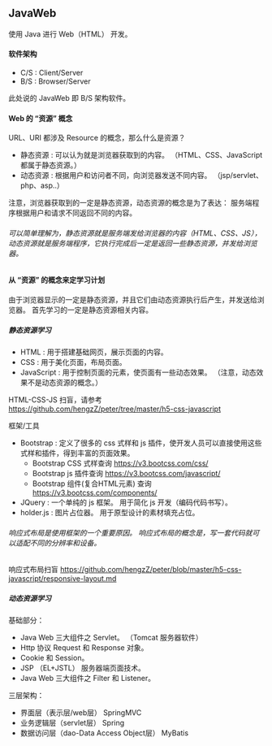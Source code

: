 ## JavaWeb
使用 Java 进行 Web（HTML） 开发。

#### 软件架构
* C/S : Client/Server
* B/S : Browser/Server

此处说的 JavaWeb 即 B/S 架构软件。

#### Web 的 “资源” 概念
URL、URI 都涉及 Resource 的概念，那么什么是资源？
* 静态资源 : 可以认为就是浏览器获取到的内容。 （HTML、CSS、JavaScript 都属于静态资源。）
* 动态资源 : 根据用户和访问者不同，向浏览器发送不同内容。 （jsp/servlet、php、asp..）

注意，浏览器获取到的一定是静态资源，动态资源的概念是为了表达： 服务端程序根据用户和请求不同返回不同的内容。
###### 可以简单理解为，静态资源就是服务端发给浏览器的内容（HTML、CSS、JS），动态资源就是服务端程序，它执行完成后一定是返回一些静态资源，并发给浏览器。

#### 从 “资源” 的概念来定学习计划
由于浏览器显示的一定是静态资源，并且它们由动态资源执行后产生，并发送给浏览器。 首先学习的一定是静态资源相关内容。

##### 静态资源学习
* HTML : 用于搭建基础网页，展示页面的内容。
* CSS : 用于美化页面，布局页面。
* JavaScript : 用于控制页面的元素，使页面有一些动态效果。 （注意，动态效果不是动态资源的概念。）

HTML-CSS-JS 扫盲，请参考 https://github.com/hengzZ/peter/tree/master/h5-css-javascript

框架/工具
* Bootstrap : 定义了很多的 css 式样和 js 插件，使开发人员可以直接使用这些式样和插件，得到丰富的页面效果。
    * Bootstrap CSS 式样查询 https://v3.bootcss.com/css/
    * Bootstrap js 插件查询 https://v3.bootcss.com/javascript/
    * Bootstrap 组件(复合HTML元素) 查询 https://v3.bootcss.com/components/
* JQuery : 一个单纯的 js 框架。 用于简化 js 开发（编码代码书写）。
* holder.js : 图片占位器。 用于原型设计的素材填充占位。

###### 响应式布局是使用框架的一个重要原因。 响应式布局的概念是，写一套代码就可以适配不同的分辨率和设备。
响应式布局扫盲 https://github.com/hengzZ/peter/blob/master/h5-css-javascript/responsive-layout.md

##### 动态资源学习
基础部分：
* Java Web 三大组件之 Servlet。 （Tomcat 服务器软件）
* Http 协议 Request 和 Response 对象。
* Cookie 和 Session。
* JSP （EL+JSTL） 服务器端页面技术。
* Java Web 三大组件之 Filter 和 Listener。

三层架构：
* 界面层（表示层/web层） SpringMVC
* 业务逻辑层（servlet层） Spring
* 数据访问层（dao-Data Access Object层） MyBatis
